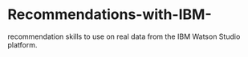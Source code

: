 # Recommendations-with-IBM-
recommendation skills to use on real data from the IBM Watson Studio platform.
